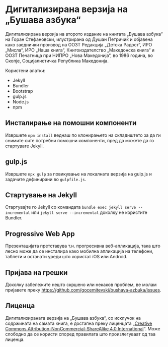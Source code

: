 # Дигитализирана верзија на „Бушава азбука“

Дигитализирана верзија на второто издание на книгата „Бушава азбука“ на Горан Стефановски, илустрирана од Душан Петричиќ и објавена како заеднички производ на ООЗТ Редакција „Детска Радост“, ИРО „Мисла“, ИРО „Наша книга“, Книгоиздателство „Македонска книга“ и ООЗТ Печатница при НИПРО „Нова Македонија“, во 1986 година, во Скопје, Социјалистичка Република Македонија.

Користени алатки:

- Jekyll
- Bundler
- Bootstrap
- gulp.js
- Node.js
- npm

## Инсталирање на помошни компоненти

Извршете `npm install` веднаш по клонирањето на складиштето за да ги снимите сите потребни помошни компоненти, пред да можете да го стартувате Jekyll.

## gulp.js

Извршете `npx gulp` за повикување на локалната верзија на gulp.js и задачите дефинирани во `gulpfile.js`.

## Стартување на Jekyll

Стартувајте го Jekyll со командата `bundle exec jekyll serve --incremental` или `jekyll serve --incremental` доколку не користите Bundler.

## Progressive Web App

Презентацијата претставува т.н. прогресивна веб-апликација, така што лесно може да се инсталира како мобилна апликација на телефони, таблети и останати уреди што користат iOS или Android.

## Пријава на грешки

Доколку забележите нешто скршено или некаков проблем, ве молам пријавете преку https://github.com/gocemitevski/bushava-azbuka/issues.

## Лиценца

Дигитализираната верзија на „Бушава азбука“, со исклучок на содржината на самата книга, е достапна преку лиценцата „[Creative Commons Attribution-NonCommercial-ShareAlike 4.0 International](https://creativecommons.org/licenses/by-nc-sa/4.0/legalcode)“. Може слободно да се користи според правилата што произлегуваат од таа лиценца.
